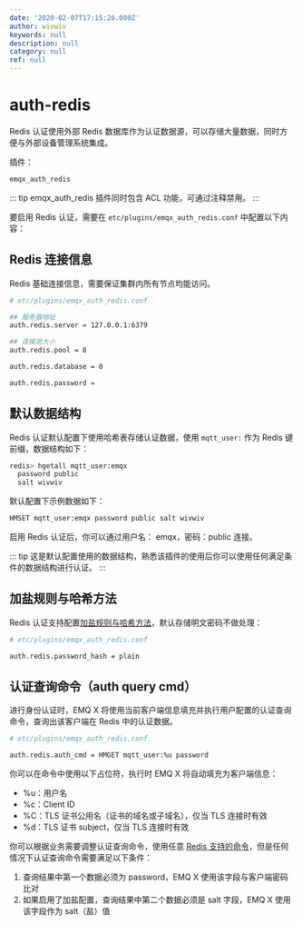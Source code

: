 ```yaml
---
date: '2020-02-07T17:15:26.000Z'
author: wivwiv
keywords: null
description: null
category: null
ref: null
---
```


# auth-redis

Redis 认证使用外部 Redis 数据库作为认证数据源，可以存储大量数据，同时方便与外部设备管理系统集成。

插件：

```bash
emqx_auth_redis
```

::: tip emqx\_auth\_redis 插件同时包含 ACL 功能，可通过注释禁用。 :::

要启用 Redis 认证，需要在 `etc/plugins/emqx_auth_redis.conf` 中配置以下内容：

## Redis 连接信息

Redis 基础连接信息，需要保证集群内所有节点均能访问。

```bash
# etc/plugins/emqx_auth_redis.conf

## 服务器地址
auth.redis.server = 127.0.0.1:6379

## 连接池大小
auth.redis.pool = 8

auth.redis.database = 0

auth.redis.password =
```

## 默认数据结构

Redis 认证默认配置下使用哈希表存储认证数据，使用 `mqtt_user:` 作为 Redis 键前缀，数据结构如下：

```bash
redis> hgetall mqtt_user:emqx
  password public
  salt wivwiv
```

默认配置下示例数据如下：

```bash
HMSET mqtt_user:emqx password public salt wivwiv
```

启用 Redis 认证后，你可以通过用户名： emqx，密码：public 连接。

::: tip 这是默认配置使用的数据结构，熟悉该插件的使用后你可以使用任何满足条件的数据结构进行认证。 :::

## 加盐规则与哈希方法

Redis 认证支持配置[加盐规则与哈希方法](auth.md#加盐规则与哈希方法)，默认存储明文密码不做处理：

```bash
# etc/plugins/emqx_auth_redis.conf

auth.redis.password_hash = plain
```

## 认证查询命令（auth query cmd）

进行身份认证时，EMQ X 将使用当前客户端信息填充并执行用户配置的认证查询命令，查询出该客户端在 Redis 中的认证数据。

```bash
# etc/plugins/emqx_auth_redis.conf

auth.redis.auth_cmd = HMGET mqtt_user:%u password
```

你可以在命令中使用以下占位符，执行时 EMQ X 将自动填充为客户端信息：

* %u：用户名
* %c：Client ID
* %C：TLS 证书公用名（证书的域名或子域名），仅当 TLS 连接时有效
* %d：TLS 证书 subject，仅当 TLS 连接时有效

你可以根据业务需要调整认证查询命令，使用任意 [Redis 支持的命令](http://redisdoc.com/index.html)，但是任何情况下认证查询命令需要满足以下条件：

1. 查询结果中第一个数据必须为 password，EMQ X 使用该字段与客户端密码比对
2. 如果启用了加盐配置，查询结果中第二个数据必须是 salt 字段，EMQ X 使用该字段作为 salt（盐）值

